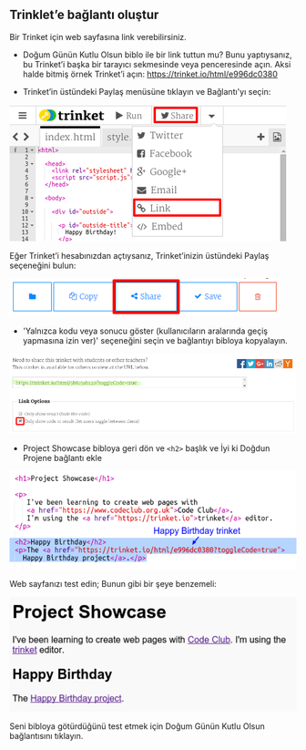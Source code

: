 ## Trinklet’e bağlantı oluştur

Bir Trinket için web sayfasına link verebilirsiniz.

+ Doğum Günün Kutlu Olsun biblo ile bir link tuttun mu? Bunu yaptıysanız, bu Trinket’i başka bir tarayıcı sekmesinde veya penceresinde açın. Aksi halde bitmiş örnek Trinket’i açın: <https://trinket.io/html/e996dc0380>

+ Trinket’in üstündeki Paylaş menüsüne tıklayın ve Bağlantı'yı seçin:

![ekran görüntüsü](images/showcase-share1.png)

Eğer Trinket’i hesabınızdan açtıysanız, Trinket’inizin üstündeki Paylaş seçeneğini bulun:

![ekran görüntüsü](images/showcase-share2.png)

+ 'Yalnızca kodu veya sonucu göster (kullanıcıların aralarında geçiş yapmasına izin ver)' seçeneğini seçin ve bağlantıyı bibloya kopyalayın. 

![ekran görüntüsü](images/showcase-get-link.png)

+ Project Showcase bibloya geri dön ve `<h2>` başlık ve İyi ki Doğdun Projene bağlantı ekle

![ekran görüntüsü](images/showcase-link-trinket.png)

Web sayfanızı test edin; Bunun gibi bir şeye benzemeli:

![ekran görüntüsü](images/showcase-link-output.png)

Seni bibloya götürdüğünü test etmek için Doğum Günün Kutlu Olsun bağlantısını tıklayın.
